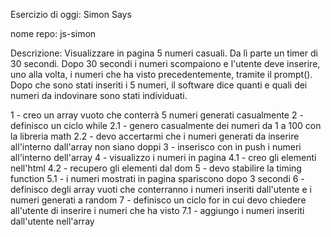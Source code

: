 Esercizio di oggi: Simon Says

nome repo: js-simon

Descrizione: Visualizzare in pagina 5 numeri casuali. Da lì parte un timer di 30 secondi. Dopo 30 secondi i numeri scompaiono e l'utente deve inserire, uno alla volta, i numeri che ha visto precedentemente, tramite il prompt(). Dopo che sono stati inseriti i 5 numeri, il software dice quanti e quali dei numeri da indovinare sono stati individuati.


<!-- PSEUDO CODICE -->

1 - creo un array vuoto che conterrà 5 numeri generati casualmente
2 - definisco un ciclo while 
2.1 - genero casualmente dei numeri da 1 a 100 con la libreria math
2.2 - devo accertarmi che i numeri generati da inserire all'interno dall'array non siano doppi
3 - inserisco con in push i numeri all'interno dell'array
4 - visualizzo i numeri in pagina
4.1 - creo gli elementi nell'html
4.2 - recupero gli elementi dal dom
5 - devo stabilire la timing function
5.1 - i numeri mostrati in pagina spariscono dopo 3 secondi
6 - definisco degli array vuoti che conterranno i numeri inseriti dall'utente e i numeri generati a random
7 - definisco un ciclo for in cui devo chiedere all'utente di inserire i numeri che ha visto
7.1 - aggiungo i numeri inseriti dall'utente nell'array


